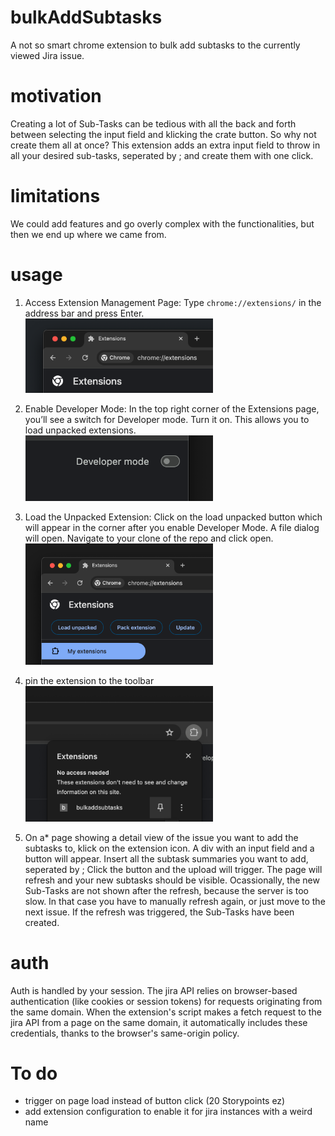 # bulkAddSubtasks

A not so smart chrome extension to bulk add subtasks to the currently viewed Jira issue.

# motivation

Creating a lot of Sub-Tasks can be tedious with all the back and forth between selecting the input field and klicking the crate button. So why not create them all at once?
This extension adds an extra input field to throw in all your desired sub-tasks, seperated by ; and create them with one click.

# limitations

We could add features and go overly complex with the functionalities, but then we end up where we came from.

# usage

1. Access Extension Management Page: Type `chrome://extensions/` in the address bar and press Enter.<br>
   <img src="./docs/images/chrome-extension-manager.png" width="300">

2. Enable Developer Mode: In the top right corner of the Extensions page, you’ll see a switch for Developer mode. Turn it on. This allows you to load unpacked extensions.<br>
   <img src="./docs/images/chrome-developer-mode.png" width="300">

3. Load the Unpacked Extension: Click on the load unpacked button which will appear in the corner after you enable Developer Mode. A file dialog will open. Navigate to your clone of the repo and click open.<br>
   <img src="./docs/images/chrome-load-unpacked.png" width="300">

4. pin the extension to the toolbar<br>
   <img src="./docs/images/chrome-pin-extension.png" width="300">

5. On a\* page showing a detail view of the issue you want to add the subtasks to, klick on the extension icon. A div with an input field and a button will appear. Insert all the subtask summaries you want to add, seperated by ;
   Click the button and the upload will trigger. The page will refresh and your new subtasks should be visible. Ocassionally, the new Sub-Tasks are not shown after the refresh, because the server is too slow. In that case you have to manually refresh again, or just move to the next issue. If the refresh was triggered, the Sub-Tasks have been created.

# auth

Auth is handled by your session. The jira API relies on browser-based authentication (like cookies or session tokens) for requests originating from the same domain. When the extension's script makes a fetch request to the jira API from a page on the same domain, it automatically includes these credentials, thanks to the browser's same-origin policy.

# To do

- trigger on page load instead of button click (20 Storypoints ez)
- add extension configuration to enable it for jira instances with a weird name
